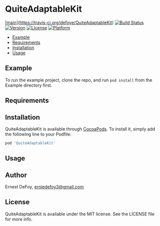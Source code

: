 # QuiteAdaptableKit

[[main](https://travis-ci.org/defoye/QuiteAdaptableKit.svg?branch=main)](https://travis-ci.org/defoye/QuiteAdaptableKit)
[![Build Status](https://travis-ci.org/defoye/QuiteAdaptableKit.svg?branch=develop)](https://travis-ci.org/defoye/QuiteAdaptableKit)
[![Version](https://img.shields.io/cocoapods/v/TableauxUI.svg?style=flat)](https://cocoapods.org/pods/QuiteAdaptableKit)
[![License](https://img.shields.io/cocoapods/l/TableauxUI.svg?style=flat)](https://cocoapods.org/pods/QuiteAdaptableKit)
[![Platform](https://img.shields.io/cocoapods/p/TableauxUI.svg?style=flat)](https://cocoapods.org/pods/QuiteAdaptableKit)

<!--ts-->
   * [Example](#example)
   * [Requirements](#requirements)
   * [Installation](#installation)
   * [Usage](#usage)
<!--te-->

## Example

To run the example project, clone the repo, and run `pod install` from the Example directory first.

## Requirements

## Installation

QuiteAdaptableKit is available through [CocoaPods](https://cocoapods.org). To install
it, simply add the following line to your Podfile:

```ruby
pod 'QuiteAdaptableKit'
```

## Usage


## Author

Ernest DeFoy, erniedefoy3@gmail.com

## License

QuiteAdaptableKit is available under the MIT license. See the LICENSE file for more info.
